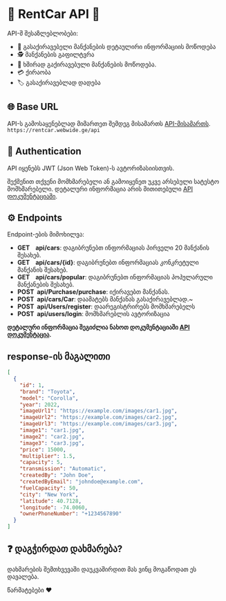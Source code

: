 # 🚗 RentCar API 🚀

API-შ შესაზლებლობები:

- 👀 გასაქირავებელი მანქანების დეტაულირი ინფორმაციის მოწოდება
- 🕵️ მანქანების გაფილტვრა
- 🔎 ხშირად გაქირავებული მანქანების მოწოდება.
- 💳 ქირაობა
- 🏷️ გასაქირავებლად დადება

## 🌐 Base URL 

API-ს გამოსაყენებლად მიმართეთ შემდეგ მისამართს [API-მისამართს](https://rentcar.webwide.ge/api).
<br>
```https://rentcar.webwide.ge/api```

## 🔑 Authentication

API იყენებს JWT (Json Web Token)-ს ავტორიზასიისთვის. 

შექმენით თქვენი მომხმარებელი ან გამოიყენეთ უკვე არსებული სატესტო მომხმარებელი. დეტალური ინფორმაცია არის მითითებული [API დოკუმენტაციაში](https://rentcar.webwide.ge/swagger/index.html).

## ⚙️ Endpoints

Endpoint-ების მიმოხილვა:

- **GET  &nbsp;&nbsp;&nbsp;api/cars**: დაგიბრუნებთ ინფორმაციას პირველი 20 მანქანის შესახებ.
- **GET  &nbsp;&nbsp;&nbsp;api/cars/{id}**: დაგიბრუნებთ ინფორმაციას კონკრეტული მანქანის შესახებ.
- **GET  &nbsp;&nbsp;&nbsp;api/cars/popular**: დაგიბრუნებთ ინფორმაციას პოპულარული მანქანების შესახებ.
- **POST &nbsp;api/Purchase/purchase**: იქირავებთ მანქანას.
- **POST &nbsp;api/cars/Car**: დაამატებს მანქანას გასაქირავებლად.~
- **POST &nbsp;api/Users/register**: დაარეგისტრირებს მომხმარებელს
- **POST &nbsp;api/users/login**: მომხმარებლის ავტორიზაცია

**დეტალური ინფორმაცია შეგიძლია ნახოთ დოკუმენტაციაში [API დოკუმენტაცია](https://rentcar.webwide.ge/swagger/index.html).**

## response-ის მაგალითი
```json
[
  {
    "id": 1,
    "brand": "Toyota",
    "model": "Corolla",
    "year": 2022,
    "imageUrl1": "https://example.com/images/car1.jpg",
    "imageUrl2": "https://example.com/images/car2.jpg",
    "imageUrl3": "https://example.com/images/car3.jpg",
    "image1": "car1.jpg",
    "image2": "car2.jpg",
    "image3": "car3.jpg",
    "price": 15000,
    "multiplier": 1.5,
    "capacity": 5,
    "transmission": "Automatic",
    "createdBy": "John Doe",
    "createdByEmail": "johndoe@example.com",
    "fuelCapacity": 50,
    "city": "New York",
    "latitude": 40.7128,
    "longitude": -74.0060,
    "ownerPhoneNumber": "+1234567890"
  }
]
```
## ❓ დაგჭირდათ დახმარება?
დახმარების შემთხვევაში დაუკვაშირდით მას ვინც მოგაწოდათ ეს დავალება.

წარმატებები ❤️

